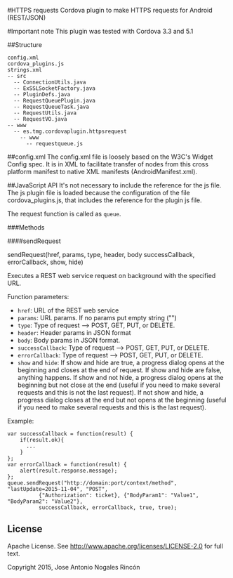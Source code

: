 #HTTPS requests
Cordova plugin to make HTTPS requests for Android (REST/JSON)

#Important note
This plugin was tested with Cordova 3.3 and 5.1

##Structure

    config.xml
    cordova_plugins.js
    strings.xml
    -- src
      -- ConnectionUtils.java
      -- ExSSLSocketFactory.java
      -- PluginDefs.java
      -- RequestQueuePlugin.java
      -- RequestQueueTask.java
      -- RequestUtils.java
      -- RequestVO.java
    -- www
      -- es.tmg.cordovaplugin.httpsrequest
        -- www
          -- requestqueue.js

##config.xml
The config.xml file is loosely based on the W3C's Widget Config spec.
It is in XML to facilitate transfer of nodes from this cross platform manifest to native XML manifests (AndroidManifest.xml).

##JavaScript API
It's not necessary to include the reference for the js file. The js plugin file is loaded because the configuration of the file cordova_plugins.js, that includes the reference for the plugin js file.

The request function is called as `queue`.

###Methods

####sendRequest

 sendRequest(href, params, type, header, body successCallback, errorCallback, show, hide)

Executes a REST web service request on background with the specified URL.

Function parameters:

* `href`: URL of the REST web service
* `params`: URL params. If no params put empty string ("")
* `type`: Type of request --> POST, GET, PUT, or DELETE.
* `header`: Header params in JSON format
* `body`: Body params in JSON format.
* `successCallback`: Type of request --> POST, GET, PUT, or DELETE.
* `errorCallback`: Type of request --> POST, GET, PUT, or DELETE.
* `show` and `hide`: If show and hide are true, a progress dialog opens at the beginning and closes at the end of request. If show and hide are false, anything happens. If show and not hide, a progress dialog opens at the beginning but not close at the end (useful if you need to make several requests and this is not the last request). If not show and hide, a progress dialog closes at the end but not opens at the beginning (useful if you need to make several requests and this is the last request).

Example:

    var successCallback = function(result) {
        if(result.ok){ 
          ...
        }
    };
    var errorCallback = function(result) {
        alert(result.response.message);
    };
    queue.sendRequest("http://domain:port/context/method", "lastUpdate=2015-11-04", "POST", 
              {"Authorization": ticket}, {"BodyParam1": "Value1", "BodyParam2": "Value2"},
              successCallback, errorCallback, true, true);

## License
Apache License. See http://www.apache.org/licenses/LICENSE-2.0 for full text.

Copyright 2015, Jose Antonio Nogales Rincón
